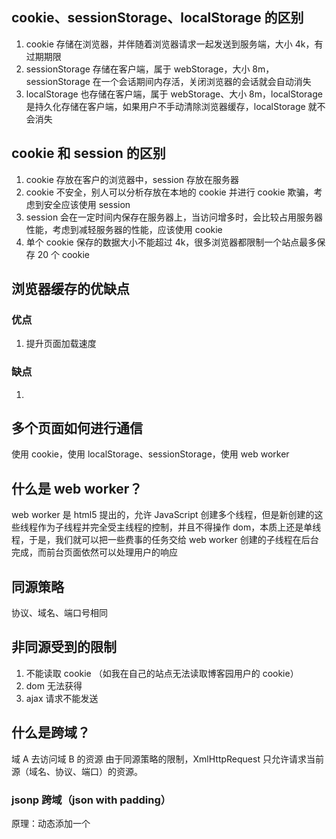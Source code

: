 ## cookie、sessionStorage、localStorage 的区别

1. cookie 存储在浏览器，并伴随着浏览器请求一起发送到服务端，大小 4k，有过期期限
2. sessionStorage 存储在客户端，属于 webStorage，大小 8m，sessionStorage 在一个会话期间内存活，关闭浏览器的会话就会自动消失
3. localStorage 也存储在客户端，属于 webStorage、大小 8m，localStorage 是持久化存储在客户端，如果用户不手动清除浏览器缓存，localStorage 就不会消失

## cookie 和 session 的区别

1. cookie 存放在客户的浏览器中，session 存放在服务器
2. cookie 不安全，别人可以分析存放在本地的 cookie 并进行 cookie 欺骗，考虑到安全应该使用 session
3. session 会在一定时间内保存在服务器上，当访问增多时，会比较占用服务器性能，考虑到减轻服务器的性能，应该使用 cookie
4. 单个 cookie 保存的数据大小不能超过 4k，很多浏览器都限制一个站点最多保存 20 个 cookie

## 浏览器缓存的优缺点

### 优点

1. 提升页面加载速度

### 缺点

1.

## 多个页面如何进行通信

使用 cookie，使用 localStorage、sessionStorage，使用 web worker

## 什么是 web worker？

web worker 是 html5 提出的，允许 JavaScript 创建多个线程，但是新创建的这些线程作为子线程并完全受主线程的控制，并且不得操作 dom，本质上还是单线程，于是，我们就可以把一些费事的任务交给 web worker 创建的子线程在后台完成，而前台页面依然可以处理用户的响应

## 同源策略

协议、域名、端口号相同

## 非同源受到的限制

1. 不能读取 cookie （如我在自己的站点无法读取博客园用户的 cookie）
2. dom 无法获得
3. ajax 请求不能发送

## 什么是跨域？

域 A 去访问域 B 的资源
由于同源策略的限制，XmlHttpRequest 只允许请求当前源（域名、协议、端口）的资源。

### jsonp 跨域（json with padding）

原理：动态添加一个<script>标签，而<script>标签的 src 属性是没有跨域限制的，这样一来，这种跨域方式就与 XmlHttpRequest 无关
如果要进行跨域请求，我们可以通过使用 html 的<script>标记进行跨域请求，并在响应中执行返回的 script 代码，其中可以使用 json 传递 JavaScript 对象，这种方式成为 jsonp

###
